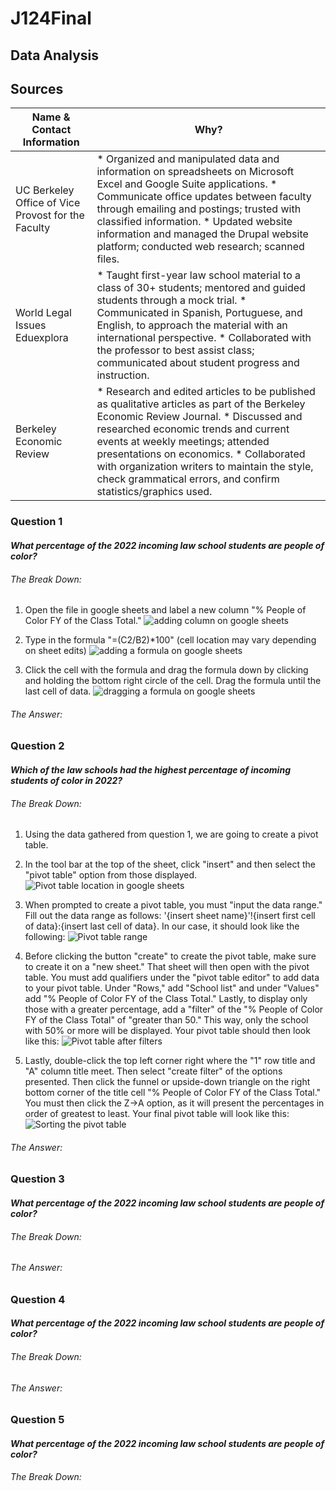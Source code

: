 # J124Final

## Data Analysis 


## Sources

| **Name & Contact Information**                                      | **Why?**                                                                                                                                                                                                                                                                                                                                                           |
|---------------------------------------------------|-------------------------------------------------------------------------------------------------------------------------------------------------------------------------------------------------------------------------------------------------------------------------------------------------------------------------------------------------------------------------------|
|UC Berkeley Office of Vice Provost for the Faculty | * Organized and manipulated data and information on spreadsheets on Microsoft Excel and Google Suite applications. * Communicate office updates between faculty through emailing and postings; trusted with classified information. * Updated website information and managed the Drupal website platform; conducted web research; scanned files.|
|World Legal Issues Eduexplora                      | * Taught first-year law school material to a class of 30+ students; mentored and guided students through a mock trial. * Communicated in Spanish, Portuguese, and English, to approach the material with an international perspective. * Collaborated with the professor to best assist class; communicated about student progress and instruction.|
|Berkeley Economic Review                           | * Research and edited articles to be published as qualitative articles as part of the Berkeley Economic Review Journal. * Discussed and researched economic trends and current events at weekly meetings; attended presentations on economics. * Collaborated with organization writers to maintain the style, check grammatical errors, and confirm statistics/graphics used.|

### Question 1 
#### *What percentage of the 2022 incoming law school students are people of color?*

###### The Break Down: 

1. Open the file in google sheets and label a new column "% People of Color FY of the Class Total."
![adding column on google sheets](addedcolumn.png)

2. Type in the formula "=(C2/B2)*100" (cell location may vary depending on sheet edits)
![adding a formula on google sheets](formula.png)

3. Click the cell with the formula and drag the formula down by clicking and holding the bottom right circle of the cell. Drag the formula until the last cell of data.
![dragging a formula on google sheets](dragforumla.png)

###### The Answer: 

### Question 2
#### *Which of the law schools had the highest percentage of incoming students of color in 2022?*

###### The Break Down:

1. Using the data gathered from question 1, we are going to create a pivot table.
2. In the tool bar at the top of the sheet, click "insert" and then select the "pivot table" option from those displayed.  
![Pivot table location in google sheets](PivotTableLocation.png)

3. When prompted to create a pivot table, you must "input the data range." Fill out the data range as follows: '{insert sheet name}'!{insert first cell of data}:{insert last cell of data}.
In our case, it should look like the following: 
![Pivot table range](PivotTableRange.png)

4. Before clicking the button "create" to create the pivot table, make sure to create it on a "new sheet." That sheet will then open with the pivot table. You must add qualifiers under the "pivot table editor" to add data to your pivot table. Under "Rows," add "School list" and under "Values" add "% People of Color FY of the Class Total." Lastly, to display only those with a greater percentage, add a "filter" of the "% People of Color FY of the Class Total" of "greater than 50." This way, only the school with 50% or more will be displayed.
Your pivot table should then look like this: 
![Pivot table after filters](PivotTable.png)

5. Lastly, double-click the top left corner right where the "1" row title and "A" column title meet. Then select "create filter" of the options presented. Then click the funnel or upside-down triangle on the right bottom corner of the title cell "% People of Color FY of the Class Total." You must then click the Z->A option, as it will present the percentages in order of greatest to least.
Your final pivot table will look like this:
 ![Sorting the pivot table](PivotTableSort.png)

###### The Answer: 

### Question 3
#### *What percentage of the 2022 incoming law school students are people of color?*

###### The Break Down:



###### The Answer: 

### Question 4
#### *What percentage of the 2022 incoming law school students are people of color?*

###### The Break Down:

###### The Answer: 



### Question 5
#### *What percentage of the 2022 incoming law school students are people of color?*

###### The Break Down:
